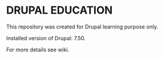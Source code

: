 # DRUPAL EDUCATION

This repository was created for Drupal learning purpose only.

Installed version of Drupal: 7.50.

For more details see wiki.
